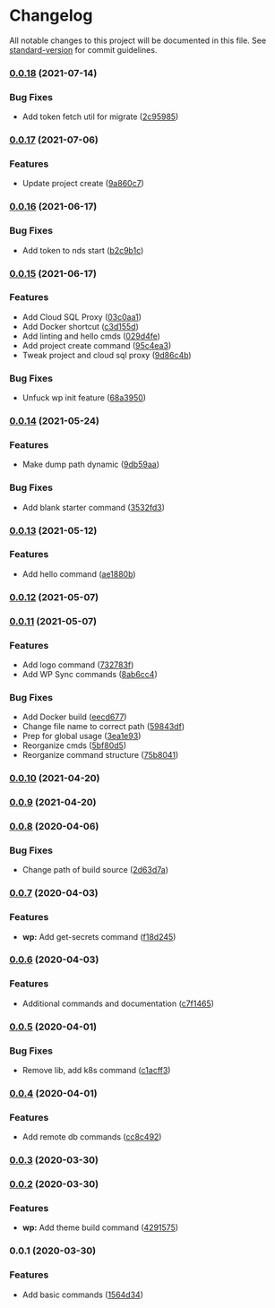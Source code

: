 # Changelog

All notable changes to this project will be documented in this file. See [standard-version](https://github.com/conventional-changelog/standard-version) for commit guidelines.

### [0.0.18](https://github.com/AlephSF/nought-dev-scripts/compare/v0.0.17...v0.0.18) (2021-07-14)


### Bug Fixes

* Add token fetch util for migrate ([2c95985](https://github.com/AlephSF/nought-dev-scripts/commit/2c959850b714b1817a1184f1a29f2d2bee9af542))

### [0.0.17](https://github.com/AlephSF/nought-dev-scripts/compare/v0.0.16...v0.0.17) (2021-07-06)


### Features

* Update project create ([9a860c7](https://github.com/AlephSF/nought-dev-scripts/commit/9a860c7fad734dd7dd9b3f1202a292a5187e5862))

### [0.0.16](https://github.com/AlephSF/nought-dev-scripts/compare/v0.0.15...v0.0.16) (2021-06-17)


### Bug Fixes

* Add token to nds start ([b2c9b1c](https://github.com/AlephSF/nought-dev-scripts/commit/b2c9b1ccc081af99b88b4b03700989c1a176c553))

### [0.0.15](https://github.com/AlephSF/nought-dev-scripts/compare/v0.0.14...v0.0.15) (2021-06-17)


### Features

* Add Cloud SQL Proxy ([03c0aa1](https://github.com/AlephSF/nought-dev-scripts/commit/03c0aa14f24b6e60d3b42c2b529151c8eff3caeb))
* Add Docker shortcut ([c3d155d](https://github.com/AlephSF/nought-dev-scripts/commit/c3d155d0abdc89c29d27edd76488c9be82816ae0))
* Add linting and hello cmds ([029d4fe](https://github.com/AlephSF/nought-dev-scripts/commit/029d4feafdee130e936a352798b77c138d9cec02))
* Add project create command ([95c4ea3](https://github.com/AlephSF/nought-dev-scripts/commit/95c4ea344ac2c1631a788eb7ec749dc59809babe))
* Tweak project and cloud sql proxy ([9d86c4b](https://github.com/AlephSF/nought-dev-scripts/commit/9d86c4bd43e7ebae669d0072ec9cb35d704ae03a))


### Bug Fixes

* Unfuck wp init feature ([68a3950](https://github.com/AlephSF/nought-dev-scripts/commit/68a39503b0ac55187fc13760e6135227ce7630d4))

### [0.0.14](https://github.com/AlephSF/nought-dev-scripts/compare/v0.0.13...v0.0.14) (2021-05-24)


### Features

* Make dump path dynamic ([9db59aa](https://github.com/AlephSF/nought-dev-scripts/commit/9db59aabf5dc9d903e40ccd516e91e90af49208d))


### Bug Fixes

* Add blank starter command ([3532fd3](https://github.com/AlephSF/nought-dev-scripts/commit/3532fd3a4d753fdf45ad0f2fe392e731409f8b5a))

### [0.0.13](https://github.com/AlephSF/nought-dev-scripts/compare/v0.0.12...v0.0.13) (2021-05-12)


### Features

* Add hello command ([ae1880b](https://github.com/AlephSF/nought-dev-scripts/commit/ae1880beb19aa4a2fd48e62fe86c33ecade0e325))

### [0.0.12](https://github.com/AlephSF/nought-dev-scripts/compare/v0.0.11...v0.0.12) (2021-05-07)

### [0.0.11](https://github.com/AlephSF/nought-dev-scripts/compare/v0.0.10...v0.0.11) (2021-05-07)


### Features

* Add logo command ([732783f](https://github.com/AlephSF/nought-dev-scripts/commit/732783f65e313843a9608ada4237d0a45a2634bb))
* Add WP Sync commands ([8ab6cc4](https://github.com/AlephSF/nought-dev-scripts/commit/8ab6cc43de2d2b07b8c30b46d1247e9a1ba77b32))


### Bug Fixes

* Add Docker build ([eecd677](https://github.com/AlephSF/nought-dev-scripts/commit/eecd677b4aea819d1d3b0c95ad8fd7e03a76778a))
* Change file name to correct path ([59843df](https://github.com/AlephSF/nought-dev-scripts/commit/59843df23c9eb4c5a5f11208fe7213fd56c7d0ee))
* Prep for global usage ([3ea1e93](https://github.com/AlephSF/nought-dev-scripts/commit/3ea1e933e919c49ea3b0bab46965881e32c55c85))
* Reorganize cmds ([5bf80d5](https://github.com/AlephSF/nought-dev-scripts/commit/5bf80d5949f45eb9a432a94442c9f40e29911c58))
* Reorganize command structure ([75b8041](https://github.com/AlephSF/nought-dev-scripts/commit/75b804123b7ef782afb4f889bfc1130c8b4f1d31))

### [0.0.10](https://github.com/AlephSF/nought-dev-scripts/compare/v0.0.9...v0.0.10) (2021-04-20)

### [0.0.9](https://github.com/AlephSF/nought-dev-scripts/compare/v0.0.8...v0.0.9) (2021-04-20)

### [0.0.8](https://github.com/AlephSF/nought-dev-scripts/compare/v0.0.7...v0.0.8) (2020-04-06)


### Bug Fixes

* Change path of build source ([2d63d7a](https://github.com/AlephSF/nought-dev-scripts/commit/2d63d7a0d2dc4d1a7c149f0fe7fc1406a21a210d))

### [0.0.7](https://github.com/AlephSF/nought-dev-scripts/compare/v0.0.6...v0.0.7) (2020-04-03)


### Features

* **wp:** Add get-secrets command ([f18d245](https://github.com/AlephSF/nought-dev-scripts/commit/f18d245ec0261c4130e52059eb3934a006f9cfe5))

### [0.0.6](https://github.com/AlephSF/nought-dev-scripts/compare/v0.0.5...v0.0.6) (2020-04-03)


### Features

* Additional commands and documentation ([c7f1465](https://github.com/AlephSF/nought-dev-scripts/commit/c7f1465370bb8a6d42e480c3f3fe52b7ec152704))

### [0.0.5](https://github.com/AlephSF/nought-dev-scripts/compare/v0.0.4...v0.0.5) (2020-04-01)


### Bug Fixes

* Remove lib, add k8s command ([c1acff3](https://github.com/AlephSF/nought-dev-scripts/commit/c1acff35e17132fa617d4f73a55b5052b394662d))

### [0.0.4](https://github.com/AlephSF/nought-dev-scripts/compare/v0.0.3...v0.0.4) (2020-04-01)


### Features

* Add remote db commands ([cc8c492](https://github.com/AlephSF/nought-dev-scripts/commit/cc8c492ff5f014b92525f031b7e5eaf5518049ef))

### [0.0.3](https://github.com/AlephSF/nought-dev-scripts/compare/v0.0.2...v0.0.3) (2020-03-30)

### [0.0.2](https://github.com/AlephSF/nought-dev-scripts/compare/v0.0.1...v0.0.2) (2020-03-30)


### Features

* **wp:** Add theme build command ([4291575](https://github.com/AlephSF/nought-dev-scripts/commit/42915750bd729b3aba62ef0c1737960a4b6f328b))

### 0.0.1 (2020-03-30)


### Features

* Add basic commands ([1564d34](https://github.com/AlephSF/nought-dev-scripts/commit/1564d34ffa22255fe64f146d8c5b2276abc08d99))
